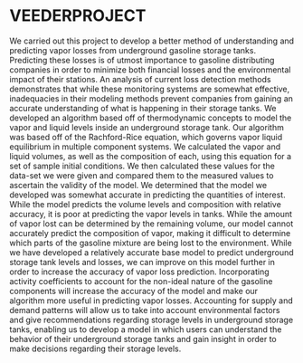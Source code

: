 # VEEDERPROJECT
We carried out this project to develop a better method of understanding and predicting vapor losses from underground gasoline storage tanks. Predicting these losses is of utmost importance to gasoline distributing companies in order to minimize both financial losses and the environmental impact of their stations. An analysis of current loss detection methods demonstrates that while these monitoring systems are somewhat effective, inadequacies in their modeling methods prevent companies from gaining an accurate understanding of what is happening in their storage tanks. We developed an algorithm based off of thermodynamic concepts to model the vapor and liquid levels inside an underground storage tank. Our algorithm was based off of the Rachford-Rice equation, which governs vapor liquid equilibrium in multiple component systems. We calculated the vapor and liquid volumes, as well as the composition of each, using this equation for a set of sample initial conditions. We then calculated these values for the data-set we were given and compared them to the measured values to ascertain the validity of the model. We determined that the model we developed was somewhat accurate in predicting the quantities of interest. While the model predicts the volume levels and composition with relative accuracy, it is poor at predicting the vapor levels in tanks. While the amount of vapor lost can be determined by the remaining volume, our model cannot accurately predict the composition of vapor, making it difficult to determine which parts of the gasoline mixture are being lost to the environment. While we have developed a relatively accurate base model to predict underground storage tank levels and losses, we can improve on this model further in order to increase the accuracy of vapor loss prediction. Incorporating activity coefficients to account for the non-ideal nature of the gasoline components will increase the accuracy of the model and make our algorithm more useful in predicting vapor losses. Accounting for supply and demand patterns will allow us to take into account environmental factors and give recommendations regarding storage levels in underground storage tanks, enabling us to develop a model in which users can understand the behavior of their underground storage tanks and gain insight in order to make decisions regarding their storage levels.
